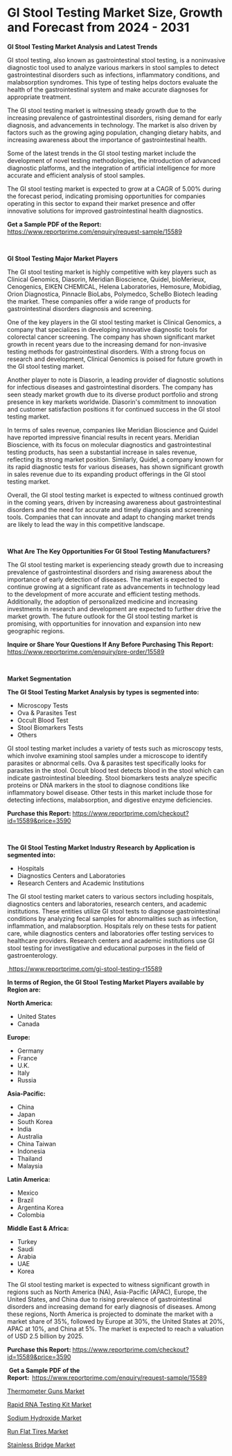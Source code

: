<p><h1>GI Stool Testing Market Size, Growth and Forecast from 2024 - 2031</h1></p><p><strong>GI Stool Testing Market Analysis and Latest Trends</strong></p>
<p><p>GI stool testing, also known as gastrointestinal stool testing, is a noninvasive diagnostic tool used to analyze various markers in stool samples to detect gastrointestinal disorders such as infections, inflammatory conditions, and malabsorption syndromes. This type of testing helps doctors evaluate the health of the gastrointestinal system and make accurate diagnoses for appropriate treatment.</p><p>The GI stool testing market is witnessing steady growth due to the increasing prevalence of gastrointestinal disorders, rising demand for early diagnosis, and advancements in technology. The market is also driven by factors such as the growing aging population, changing dietary habits, and increasing awareness about the importance of gastrointestinal health.</p><p>Some of the latest trends in the GI stool testing market include the development of novel testing methodologies, the introduction of advanced diagnostic platforms, and the integration of artificial intelligence for more accurate and efficient analysis of stool samples.</p><p>The GI stool testing market is expected to grow at a CAGR of 5.00% during the forecast period, indicating promising opportunities for companies operating in this sector to expand their market presence and offer innovative solutions for improved gastrointestinal health diagnostics.</p></p>
<p><strong>Get a Sample PDF of the Report:&nbsp;</strong> <a href="https://www.reportprime.com/enquiry/request-sample/15589">https://www.reportprime.com/enquiry/request-sample/15589</a></p>
<p>&nbsp;</p>
<p><strong>GI Stool Testing Major Market Players</strong></p>
<p><p>The GI stool testing market is highly competitive with key players such as Clinical Genomics, Diasorin, Meridian Bioscience, Quidel, bioMerieux, Cenogenics, EIKEN CHEMICAL, Helena Laboratories, Hemosure, Mobidiag, Orion Diagnostica, Pinnacle BioLabs, Polymedco, ScheBo Biotech leading the market. These companies offer a wide range of products for gastrointestinal disorders diagnosis and screening.</p><p>One of the key players in the GI stool testing market is Clinical Genomics, a company that specializes in developing innovative diagnostic tools for colorectal cancer screening. The company has shown significant market growth in recent years due to the increasing demand for non-invasive testing methods for gastrointestinal disorders. With a strong focus on research and development, Clinical Genomics is poised for future growth in the GI stool testing market.</p><p>Another player to note is Diasorin, a leading provider of diagnostic solutions for infectious diseases and gastrointestinal disorders. The company has seen steady market growth due to its diverse product portfolio and strong presence in key markets worldwide. Diasorin's commitment to innovation and customer satisfaction positions it for continued success in the GI stool testing market.</p><p>In terms of sales revenue, companies like Meridian Bioscience and Quidel have reported impressive financial results in recent years. Meridian Bioscience, with its focus on molecular diagnostics and gastrointestinal testing products, has seen a substantial increase in sales revenue, reflecting its strong market position. Similarly, Quidel, a company known for its rapid diagnostic tests for various diseases, has shown significant growth in sales revenue due to its expanding product offerings in the GI stool testing market.</p><p>Overall, the GI stool testing market is expected to witness continued growth in the coming years, driven by increasing awareness about gastrointestinal disorders and the need for accurate and timely diagnosis and screening tools. Companies that can innovate and adapt to changing market trends are likely to lead the way in this competitive landscape.</p></p>
<p>&nbsp;</p>
<p><strong>What Are The Key Opportunities For GI Stool Testing Manufacturers?</strong></p>
<p><p>The GI stool testing market is experiencing steady growth due to increasing prevalence of gastrointestinal disorders and rising awareness about the importance of early detection of diseases. The market is expected to continue growing at a significant rate as advancements in technology lead to the development of more accurate and efficient testing methods. Additionally, the adoption of personalized medicine and increasing investments in research and development are expected to further drive the market growth. The future outlook for the GI stool testing market is promising, with opportunities for innovation and expansion into new geographic regions.</p></p>
<p><strong>Inquire or Share Your Questions If Any Before Purchasing This Report:</strong> <a href="https://www.reportprime.com/enquiry/pre-order/15589">https://www.reportprime.com/enquiry/pre-order/15589</a></p>
<p>&nbsp;</p>
<p><strong>Market Segmentation</strong></p>
<p><strong>The GI Stool Testing Market Analysis by types is segmented into:</strong></p>
<p><ul><li>Microscopy Tests</li><li>Ova & Parasites Test</li><li>Occult Blood Test</li><li>Stool Biomarkers Tests</li><li>Others</li></ul></p>
<p><p>GI stool testing market includes a variety of tests such as microscopy tests, which involve examining stool samples under a microscope to identify parasites or abnormal cells. Ova & parasites test specifically looks for parasites in the stool. Occult blood test detects blood in the stool which can indicate gastrointestinal bleeding. Stool biomarkers tests analyze specific proteins or DNA markers in the stool to diagnose conditions like inflammatory bowel disease. Other tests in this market include those for detecting infections, malabsorption, and digestive enzyme deficiencies.</p></p>
<p><strong>Purchase this Report:&nbsp;</strong><a href="https://www.reportprime.com/checkout?id=15589&price=3590">https://www.reportprime.com/checkout?id=15589&price=3590</a></p>
<p>&nbsp;</p>
<p><strong>The GI Stool Testing Market Industry Research by Application is segmented into:</strong></p>
<p><ul><li>Hospitals</li><li>Diagnostics Centers and Laboratories</li><li>Research Centers and Academic Institutions</li></ul></p>
<p><p>The GI stool testing market caters to various sectors including hospitals, diagnostics centers and laboratories, research centers, and academic institutions. These entities utilize GI stool tests to diagnose gastrointestinal conditions by analyzing fecal samples for abnormalities such as infection, inflammation, and malabsorption. Hospitals rely on these tests for patient care, while diagnostics centers and laboratories offer testing services to healthcare providers. Research centers and academic institutions use GI stool testing for investigative and educational purposes in the field of gastroenterology.</p></p>
<p><a href="https://www.reportprime.com/gi-stool-testing-r15589">&nbsp;https://www.reportprime.com/gi-stool-testing-r15589</a></p>
<p><strong>In terms of Region, the GI Stool Testing Market Players available by Region are:</strong></p>
<p>
    <p> <strong> North America: </strong>
        <ul>
            <li>United States</li>
            <li>Canada</li>
        </ul>
        </p> 
    <p> <strong> Europe: </strong>
        <ul>
            <li>Germany</li>
            <li>France</li>
            <li>U.K.</li>
            <li>Italy</li>
            <li>Russia</li>
        </ul>
        </p> 
    <p> <strong> Asia-Pacific: </strong>
        <ul>
            <li>China</li>
            <li>Japan</li>
            <li>South Korea</li>
            <li>India</li>
            <li>Australia</li>
            <li>China Taiwan</li>
            <li>Indonesia</li>
            <li>Thailand</li>
            <li>Malaysia</li>
        </ul>
        </p> 
    <p> <strong> Latin America: </strong>
        <ul>
            <li>Mexico</li>
            <li>Brazil</li>
            <li>Argentina Korea</li>
            <li>Colombia</li>
        </ul>
        </p> 
    <p> <strong> Middle East & Africa: </strong>
        <ul>
            <li>Turkey</li>
            <li>Saudi</li>
            <li>Arabia</li>
            <li>UAE</li>
            <li>Korea</li>
        </ul>
    </p>
    </p>
<p><p>The GI stool testing market is expected to witness significant growth in regions such as North America (NA), Asia-Pacific (APAC), Europe, the United States, and China due to rising prevalence of gastrointestinal disorders and increasing demand for early diagnosis of diseases. Among these regions, North America is projected to dominate the market with a market share of 35%, followed by Europe at 30%, the United States at 20%, APAC at 10%, and China at 5%. The market is expected to reach a valuation of USD 2.5 billion by 2025.</p></p>
<p><strong>Purchase this Report: </strong><a href="https://www.reportprime.com/checkout?id=15589&price=3590">https://www.reportprime.com/checkout?id=15589&price=3590</a></p>
<p>&nbsp;<strong>Get a Sample PDF of the Report:&nbsp;&nbsp;</strong><a href="https://www.reportprime.com/enquiry/request-sample/15589">https://www.reportprime.com/enquiry/request-sample/15589</a></p>
<p><strong></strong></p>
<p><p><a href="https://medium.com/@vallieemard78/thermometer-guns-market-trends-a-detailed-study-of-its-market-segmentation-and-analyzing-the-1a924b9d54a8">Thermometer Guns Market</a></p><p><a href="https://medium.com/@alexander.bell98078/rapid-rna-testing-kit-market-a-global-and-regional-analysis-2024-2031-44b16daba81b">Rapid RNA Testing Kit Market</a></p><p><a href="https://github.com/julian6Skinner/Market-Research-Report-List-1/blob/main/sodium-hydroxide-market.md">Sodium Hydroxide Market</a></p><p><a href="https://github.com/mandarincruisesvn/Market-Research-Report-List-1/blob/main/run-flat-tires-market.md">Run Flat Tires Market</a></p><p><a href="https://medium.com/@jamieurcotte9056df/stainless-bridge-industry-insights-report-analyzing-stainless-bridge-market-trends-applications-737ce7fec5df">Stainless Bridge Market</a></p></p>